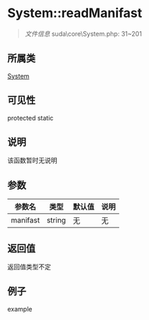 # System::readManifast

> *文件信息* suda\core\System.php: 31~201
## 所属类 

[System](../System.md)

## 可见性

  protected  static
## 说明

该函数暂时无说明

## 参数

| 参数名 | 类型 | 默认值 | 说明 |
|--------|-----|-------|-------|
| manifast |  string | 无 | 无 |

## 返回值
返回值类型不定

## 例子

example